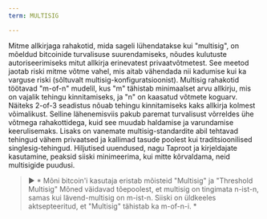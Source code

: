 ```yaml
---
term: MULTISIG

---
```

Mitme allkirjaga rahakotid, mida sageli lühendatakse kui "multisig", on mõeldud bitcoinide turvalisuse suurendamiseks, nõudes kulutuste autoriseerimiseks mitut allkirja erinevatest privaatvõtmetest. See meetod jaotab riski mitme võtme vahel, mis aitab vähendada nii kadumise kui ka varguse riski (sõltuvalt multisig-konfiguratsioonist). Multisig rahakotid töötavad "m-of-n" mudelil, kus "m" tähistab minimaalset arvu allkirju, mis on vajalik tehingu kinnitamiseks, ja "n" on kaasatud võtmete koguarv. Näiteks 2-of-3 seadistus nõuab tehingu kinnitamiseks kaks allkirja kolmest võimalikust. Selline lähenemisviis pakub paremat turvalisust võrreldes ühe võtmega rahakottidega, kuid see muudab haldamise ja varundamise keerulisemaks. Lisaks on vanemate multisig-standardite abil tehtavad tehingud vähem privaatsed ja kallimad tasude poolest kui traditsioonilised singlesig-tehingud. Hiljutised uuendused, nagu Taproot ja kirjeldajate kasutamine, peaksid siiski minimeerima, kui mitte kõrvaldama, neid multisigide puudusi.

> ► * Mõni bitcoin'i kasutaja eristab mõisteid "Multisig" ja "Threshold Multisig" Mõned väidavad tõepoolest, et multisig on tingimata n-ist-n, samas kui lävend-multisig on m-ist-n. Siiski on üldkeeles aktsepteeritud, et "Multisig" tähistab ka m-of-n-i. *